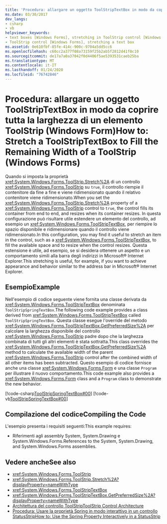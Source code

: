 ```yaml
---
title: 'Procedura: allargare un oggetto ToolStripTextBox in modo da coprire tutta la larghezza di un elemento ToolStrip'
ms.date: 03/30/2017
dev_langs:
- csharp
- vb
helpviewer_keywords:
- text boxes [Windows Forms], stretching in ToolStrip control [Windows Forms]
- ToolStrip control [Windows Forms], stretching a text box
ms.assetid: 0e610fbf-85fe-414c-900c-9704a5dd5cc6
ms.openlocfilehash: c60cc2a377f08a73159f25b2ab5f2812d41f0c10
ms.sourcegitcommit: de17a7a0a37042f0d4406f5ae5393531caeb25ba
ms.translationtype: MT
ms.contentlocale: it-IT
ms.lasthandoff: 01/24/2020
ms.locfileid: "76742846"
---
```

# <a name="how-to-stretch-a-toolstriptextbox-to-fill-the-remaining-width-of-a-toolstrip-windows-forms"></a><span data-ttu-id="19f40-102">Procedura: allargare un oggetto ToolStripTextBox in modo da coprire tutta la larghezza di un elemento ToolStrip (Windows Form)</span><span class="sxs-lookup"><span data-stu-id="19f40-102">How to: Stretch a ToolStripTextBox to Fill the Remaining Width of a ToolStrip (Windows Forms)</span></span>
<span data-ttu-id="19f40-103">Quando si imposta la proprietà <xref:System.Windows.Forms.ToolStrip.Stretch%2A> di un controllo <xref:System.Windows.Forms.ToolStrip> su `true`, il controllo riempie il contenitore da fine a fine e viene ridimensionato quando il relativo contenitore viene ridimensionato.</span><span class="sxs-lookup"><span data-stu-id="19f40-103">When you set the <xref:System.Windows.Forms.ToolStrip.Stretch%2A> property of a <xref:System.Windows.Forms.ToolStrip> control to `true`, the control fills its container from end to end, and resizes when its container resizes.</span></span> <span data-ttu-id="19f40-104">In questa configurazione può risultare utile estendere un elemento del controllo, ad esempio un <xref:System.Windows.Forms.ToolStripTextBox>, per riempire lo spazio disponibile e ridimensionare quando il controllo viene ridimensionato.</span><span class="sxs-lookup"><span data-stu-id="19f40-104">In this configuration, you may find it useful to stretch an item in the control, such as a <xref:System.Windows.Forms.ToolStripTextBox>, to fill the available space and to resize when the control resizes.</span></span> <span data-ttu-id="19f40-105">Questa estensione è utile, ad esempio, se si desidera ottenere un aspetto e un comportamento simili alla barra degli indirizzi in Microsoft® Internet Explorer.</span><span class="sxs-lookup"><span data-stu-id="19f40-105">This stretching is useful, for example, if you want to achieve appearance and behavior similar to the address bar in Microsoft® Internet Explorer.</span></span>  
  
## <a name="example"></a><span data-ttu-id="19f40-106">Esempio</span><span class="sxs-lookup"><span data-stu-id="19f40-106">Example</span></span>  
 <span data-ttu-id="19f40-107">Nell'esempio di codice seguente viene fornita una classe derivata da <xref:System.Windows.Forms.ToolStripTextBox> denominata `ToolStripSpringTextBox`.</span><span class="sxs-lookup"><span data-stu-id="19f40-107">The following code example provides a class derived from <xref:System.Windows.Forms.ToolStripTextBox> called `ToolStripSpringTextBox`.</span></span> <span data-ttu-id="19f40-108">Questa classe esegue l'override del metodo <xref:System.Windows.Forms.ToolStripTextBox.GetPreferredSize%2A> per calcolare la larghezza disponibile del controllo <xref:System.Windows.Forms.ToolStrip> padre dopo che la larghezza combinata di tutti gli altri elementi è stata sottratta.</span><span class="sxs-lookup"><span data-stu-id="19f40-108">This class overrides the <xref:System.Windows.Forms.ToolStripTextBox.GetPreferredSize%2A> method to calculate the available width of the parent <xref:System.Windows.Forms.ToolStrip> control after the combined width of all other items has been subtracted.</span></span> <span data-ttu-id="19f40-109">Questo esempio di codice fornisce anche una classe <xref:System.Windows.Forms.Form> e una classe `Program` per illustrare il nuovo comportamento.</span><span class="sxs-lookup"><span data-stu-id="19f40-109">This code example also provides a <xref:System.Windows.Forms.Form> class and a `Program` class to demonstrate the new behavior.</span></span>  
  
 [!code-csharp[ToolStripSpringTextBox#00](~/samples/snippets/csharp/VS_Snippets_Winforms/ToolStripSpringTextBox/cs/ToolStripSpringTextBox.cs#00)]
 [!code-vb[ToolStripSpringTextBox#00](~/samples/snippets/visualbasic/VS_Snippets_Winforms/ToolStripSpringTextBox/vb/ToolStripSpringTextBox.vb#00)]  
  
## <a name="compiling-the-code"></a><span data-ttu-id="19f40-110">Compilazione del codice</span><span class="sxs-lookup"><span data-stu-id="19f40-110">Compiling the Code</span></span>  
 <span data-ttu-id="19f40-111">L'esempio presenta i requisiti seguenti:</span><span class="sxs-lookup"><span data-stu-id="19f40-111">This example requires:</span></span>  
  
- <span data-ttu-id="19f40-112">Riferimenti agli assembly System, System.Drawing e System.Windows.Forms.</span><span class="sxs-lookup"><span data-stu-id="19f40-112">References to the System, System.Drawing, and System.Windows.Forms assemblies.</span></span>  
  
## <a name="see-also"></a><span data-ttu-id="19f40-113">Vedere anche</span><span class="sxs-lookup"><span data-stu-id="19f40-113">See also</span></span>

- <xref:System.Windows.Forms.ToolStrip>
- <xref:System.Windows.Forms.ToolStrip.Stretch%2A?displayProperty=nameWithType>
- <xref:System.Windows.Forms.ToolStripTextBox>
- <xref:System.Windows.Forms.ToolStripTextBox.GetPreferredSize%2A?displayProperty=nameWithType>
- [<span data-ttu-id="19f40-114">Architettura del controllo ToolStrip</span><span class="sxs-lookup"><span data-stu-id="19f40-114">ToolStrip Control Architecture</span></span>](toolstrip-control-architecture.md)
- [<span data-ttu-id="19f40-115">Procedura: Usare la proprietà Spring in modo interattivo in un controllo StatusStrip</span><span class="sxs-lookup"><span data-stu-id="19f40-115">How to: Use the Spring Property Interactively in a StatusStrip</span></span>](how-to-use-the-spring-property-interactively-in-a-statusstrip.md)
